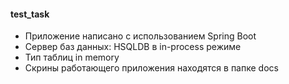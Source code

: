 #### test_task
+ Приложение написано с использованием Spring Boot
+ Сервер баз данных: HSQLDB в in-process режиме 
+ Тип таблиц in memory
+ Скрины работающего приложения находятся в папке docs